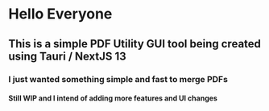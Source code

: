 # Hello Everyone

## This is a simple PDF Utility GUI tool being created using Tauri / NextJS 13

### I just wanted something simple and fast to merge PDFs

#### Still WIP and I intend of adding more features and UI changes

